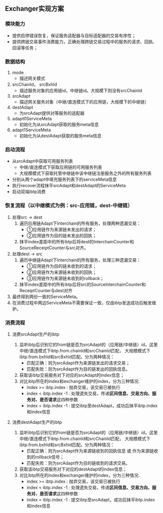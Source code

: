 ## Exchanger实现方案

### 模块能力

- 提供启停错误恢复，保证服务适配器与目标适配器的交易有序性；
- 提供跨链交易事件消费能力，正确处理跨链交易过程中的服务的请求、回执、回滚等任务；

### 数据结构
1. mode 
   - 描述网关模式
2. srcChainId， srcBxhId 
   - 描述服务对象的应用链id，中继链id。大规模下则没有srcChainId
3. srcAdapt 
   - 描述网关服务对象（中继/直连模式下的应用链，大规模下的中继链）
4. destAdapt 
   - 为srcAdapt提供对等服务的适配器
5. adapt0ServiceMeta 
   - 初始化为从srcAdapt获取的服务meta信息
6. adapt1ServiceMeta
   - 初始化为从destAdapt获取的服务meta信息

### 启动流程

- 从srcAdapt中获取可用服务列表
  - 中继/直连模式下获取应用链的可用服务列表
  - 大规模模式下获取托管中继链中该中继链注册服务之外的所有服务列表
- 分别从两个adapt中填充服务列表下的serviceMeta信息
- 执行recover流程抹平srcAdapt和destAdapt的ServiceMeta
- 启动双端ibtp消费

### 恢复流程（以中继模式为例：src-应用链，dest-中继链）

1. 处理src -> dest
   1. 遍历应用链Adapt下Interchain的所有服务，处理两种遗漏交易：
      - ①应用链作为来源链未发出的请求；
      - ②应用链作为目的链未发出的回执；
   2. 抹平index差距中的所有ibtp后将dest的InterchainCounter和SourceReceiptCounter与src对齐。
2. 处理dest -> src
   1. 遍历中继链Adapt下Interchain的所有服务，处理三种遗漏交易：
      - ①应用链作为目的链未收到的请求；
      - ②应用链作为来源链未收到的回执；
      - ③应用链作为来源链未收到的rollback；
   2. 抹平index差距中的所有ibtp后将src的SourceInterchainCounter和ReceiptCounter与dest对齐
3. 最终得到两份一致的ServiceMeta。
4. 在消费过程中两边ServiceMeta不需要保证一致，仅由ibtp发送成功后触发维护。

### 消费流程

1. 消费srcAdapt生产的ibtp
   1. 监听ibtp后识别它的from链是否为srcAdapt的（应用链/中继链）id，这里中继/直连模式下ibtp.from.chainId和srcChainId匹配，
      大规模模式下ibtp.from.bxhId和srcBxhId匹配。分为两种情况：
      - 匹配正确：则为srcAdapt作为来源链发出的请求交易；
      - 匹配失败：则为srcAdapt作为目的链发出的回执信息。
   2. 获取该ibtp交易服务对下对应的srcAdapt的index信息；
   3. 对比ibtp所在的index和exchanger维护的index，分为三种情况:
      - index >= ibtp.index   : 抛弃交易，该交易已被执行
      - index < ibtp.index -1 : 处理遗失交易，传递**区间信息、交易方向、服务对、是否请求**这四种参数
      - index = ibtp.index -1 : 提交ibtp至destAdapt，成功后抹平ibtp.index和index信息

1. 消费destAdapt生产的ibtp
   1. 监听ibtp后识别它的from链是否为srcAdapt的（应用链/中继链）id，这里中继/直连模式下ibtp.from.chainId和srcChainId匹配，
      大规模模式下ibtp.from.bxhId和srcBxhId匹配。分为两种情况：
      - 匹配正确：则为srcAdapt作为来源链收到的回执信息 或 作为来源链收到的rollback信号；
      - 匹配失败：则为srcAdapt作为目的链收到的请求交易。
   2. 获取该ibtp交易服务对下对应的destAdapt的index信息；
   3. 对比ibtp所在的index和exchanger维护的index，分为三种情况:
      - index >= ibtp.index   : 抛弃交易，该交易已被执行
      - index < ibtp.index -1 : 处理遗失交易，传递**区间信息、交易方向、服务对、是否请求**这四种参数
      - index = ibtp.index -1 : 提交ibtp至srcAdapt，成功后抹平ibtp.index和index信息
